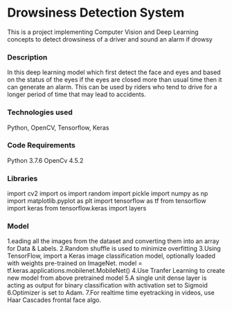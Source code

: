 # Drowsiness Detection System
This is a project implementing Computer Vision and Deep Learning concepts to detect drowsiness of a driver and sound an alarm if drowsy

### Description
In this deep learning model which first detect the face and eyes and based on the status of the eyes if the eyes are closed more than usual time then it can generate an alarm. This can be used by riders who tend to drive for a longer period of time that may lead to accidents.

### Technologies used
Python, OpenCV, Tensorflow, Keras

### Code Requirements
Python 3.7.6
OpenCv 4.5.2

### Libraries
import cv2
import os
import random
import pickle
import numpy as np
import matplotlib.pyplot as plt
import tensorflow as tf
from tensorflow import keras
from tensorflow.keras import layers

### Model
1.eading all the images from the dataset and converting them into an array for Data & Labels.
2.Random shuffle is used to minimize overfitting
3.Using TensorFlow, import a Keras image classification model, optionally loaded with weights pre-trained on ImageNet. model = tf.keras.applications.mobilenet.MobileNet()
4.Use Tranfer Learning to create new model from above pretrained model
5.A single unit dense layer is acting as output for binary classification with activation set to Sigmoid
6.Optimizer is set to Adam.
7.For realtime time eyetracking in videos, use Haar Cascades frontal face algo.
